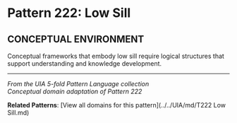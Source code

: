 # Pattern 222: Low Sill

## CONCEPTUAL ENVIRONMENT

Conceptual frameworks that embody low sill require logical structures that support understanding and knowledge development.

---

*From the UIA 5-fold Pattern Language collection*  
*Conceptual domain adaptation of Pattern 222*

**Related Patterns**: [View all domains for this pattern](../../UIA/md/T222 Low Sill.md)